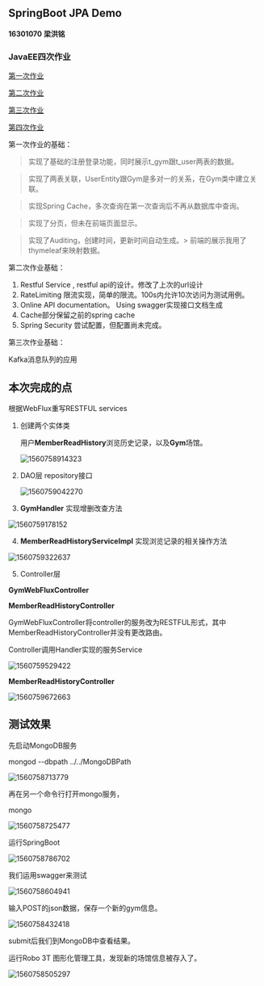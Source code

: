 ## SpringBoot JPA Demo

**16301070**  **梁洪铭**

### JavaEE四次作业
[第一次作业](https://github.com/PegasusLiang/EE_homework_1_JPA)

[第二次作业](https://github.com/PegasusLiang/EE_homework_2)

[第三次作业](https://github.com/PegasusLiang/EE_homework_3)

[第四次作业](https://github.com/PegasusLiang/EE_homework_4)

第一次作业的基础：

> 实现了基础的注册登录功能，同时展示t_gym跟t_user两表的数据。

> 实现了两表关联，UserEntity跟Gym是多对一的关系，在Gym类中建立关联。

> 实现Spring Cache，多次查询在第一次查询后不再从数据库中查询。

> 实现了分页，但未在前端页面显示。

> 实现了Auditing，创建时间，更新时间自动生成。> 前端的展示我用了thymeleaf来映射数据。

第二次作业基础：

1. Restful Service , restful api的设计。修改了上次的url设计
2. RateLimiting 限流实现，简单的限流。100s内允许10次访问为测试用例。
3. Online API documentation。 Using swagger实现接口文档生成
4. Cache部分保留之前的spring cache
5. Spring Security 尝试配置，但配置尚未完成。

第三次作业基础：

Kafka消息队列的应用


## **本次完成的点**

根据WebFlux重写RESTFUL services



1. 创建两个实体类

   用户**MemberReadHistory**浏览历史记录，以及**Gym**场馆。

   

   ![1560758914323](D:\A-University\3.5\笔记\typora-user-images\1560758914323.png)





2. DAO层 repository接口

   ![1560759042270](D:\A-University\3.5\笔记\typora-user-images\1560759042270.png)





3.  **GymHandler** 实现增删改查方法

![1560759178152](D:\A-University\3.5\笔记\typora-user-images\1560759178152.png)



4. **MemberReadHistoryServiceImpl** 实现浏览记录的相关操作方法

![1560759322637](D:\A-University\3.5\笔记\typora-user-images\1560759322637.png)



5. Controller层

**GymWebFluxController**

**MemberReadHistoryController**



GymWebFluxController将controller的服务改为RESTFUL形式，其中MemberReadHistoryController并没有更改路由。

Controller调用Handler实现的服务Service

![1560759529422](D:\A-University\3.5\笔记\typora-user-images\1560759529422.png)



**MemberReadHistoryController**

![1560759672663](D:\A-University\3.5\笔记\typora-user-images\1560759672663.png)



## 测试效果

先启动MongoDB服务

 mongod --dbpath ../../MongoDBPath

![1560758713779](D:\A-University\3.5\笔记\typora-user-images\1560758713779.png)

再在另一个命令行打开mongo服务，

mongo

![1560758725477](D:\A-University\3.5\笔记\typora-user-images\1560758725477.png)





运行SpringBoot

![1560758786702](D:\A-University\3.5\笔记\typora-user-images\1560758786702.png)



我们运用swagger来测试



![1560758604941](D:\A-University\3.5\笔记\typora-user-images\1560758604941.png)



输入POST的json数据，保存一个新的gym信息。



![1560758432418](D:\A-University\3.5\笔记\typora-user-images\1560758432418.png)



submit后我们到MongoDB中查看结果。

运行Robo 3T 图形化管理工具，发现新的场馆信息被存入了。



![1560758505297](D:\A-University\3.5\笔记\typora-user-images\1560758505297.png)